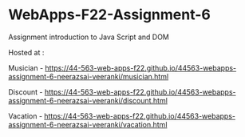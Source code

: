 # WebApps-F22-Assignment-6
Assignment introduction to Java Script and DOM


Hosted at :

Musician - https://44-563-web-apps-f22.github.io/44563-webapps-assignment-6-neerazsai-veeranki/musician.html


Discount - https://44-563-web-apps-f22.github.io/44563-webapps-assignment-6-neerazsai-veeranki/discount.html


Vacation - https://44-563-web-apps-f22.github.io/44563-webapps-assignment-6-neerazsai-veeranki/vacation.html
